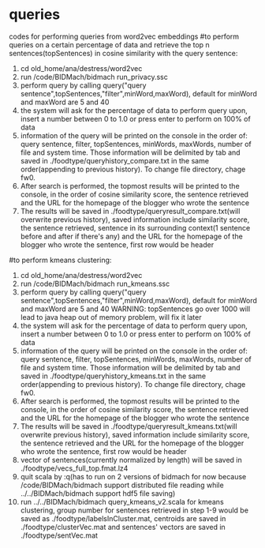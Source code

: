 # queries
codes for performing queries from word2vec embeddings
#to perform queries on a certain percentage of data and retrieve the top n sentences(topSentences) in cosine similarity with the query sentence:
  1. cd old_home/ana/destress/word2vec  
  2. run /code/BIDMach/bidmach  run_privacy.ssc  
  3. perform query by calling query("query sentence",topSentences,"filter",minWord,maxWord), default for minWord and maxWord are 5 and 40  
  4. the system will ask for the percentage of data to perform query upon, insert a number between 0 to 1.0 or press enter to perform on 100% of data
  5. information of the query will be printed on the console in the order of: query sentence, filter, topSentences, minWords, maxWords, number of file and system time. Those information will be delimited by tab and saved in ./foodtype/queryhistory_compare.txt in the same order(appending to previous history). To change file directory, chage fw0.
  6. After search is performed, the topmost results will be printed to the console, in the order of cosine similarity score, the sentence retrieved and the URL for the homepage of the blogger who wrote the sentence
  7. The results will be saved in ./foodtype/queryresult_compare.txt(will overwrite previous history), saved information include similarity score, the sentence retrieved, sentence in its surrounding context(1 sentence before and after if there's any) and the URL for the homepage of the blogger who wrote the sentence, first row would be header
  
#to perform kmeans clustering:
  1. cd old_home/ana/destress/word2vec
  2. run /code/BIDMach/bidmach  run_kmeans.ssc
  3. perform query by calling query("query sentence",topSentences,"filter",minWord,maxWord), default for minWord and maxWord are 5 and 40
  WARNING: topSentences go over 1000 will lead to java heap out of memory problem, will fix it later
  4. the system will ask for the percentage of data to perform query upon, insert a number between 0 to 1.0 or press enter to perform on 100% of data
  5. information of the query will be printed on the console in the order of: query sentence, filter, topSentences, minWords, maxWords, number of file and system time. Those information will be delimited by tab and saved in ./foodtype/queryhistory_kmeans.txt in the same order(appending to previous history). To change file directory, chage fw0.
  6. After search is performed, the topmost results will be printed to the console, in the order of cosine similarity score, the sentence retrieved and the URL for the homepage of the blogger who wrote the sentence
  7. The results will be saved in ./foodtype/queryresult_kmeans.txt(will overwrite previous history), saved information include similarity score, the sentence retrieved and the URL for the homepage of the blogger who wrote the sentence, first row would be header
  8. vector of sentences(currently normalized by length) will be saved in ./foodtype/vecs_full_top.fmat.lz4
  9. quit scala by :q(has to run on 2 versions of bidmach for now because /code/BIDMach/bidmach support distributed file reading while ../../BIDMach/bidmach support hdf5 file saving)
  10. run ../../BIDMach/bidmach query_kmeans_v2.scala for kmeans clustering, group number for sentences retrieved in step 1-9 would be saved as ./foodtype/labelsInCluster.mat, centroids are saved in ./foodtype/clusterVec.mat and sentences' vectors are saved in ./foodtype/sentVec.mat
